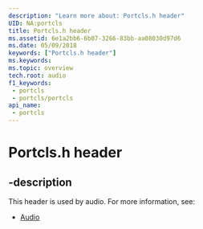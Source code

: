 ```yaml
---
description: "Learn more about: Portcls.h header"
UID: NA:portcls
title: Portcls.h header
ms.assetid: 6e1a2bb6-6b07-3266-83bb-aa08030d97d6
ms.date: 05/09/2018
keywords: ["Portcls.h header"]
ms.keywords: 
ms.topic: overview
tech.root: audio
f1_keywords:
 - portcls
 - portcls/portcls
api_name:
 - portcls
---
```


# Portcls.h header


## -description

This header is used by audio. For more information, see:

- [Audio](../_audio/index.md)

